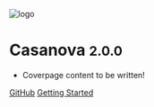 ![logo](https://i.vgy.me/k7WKgR.png)

# Casanova <small>2.0.0</small>

- Coverpage content to be written!

[GitHub](https://github.com/PlutonusDev/Casanova)
[Getting Started](#docsify)

